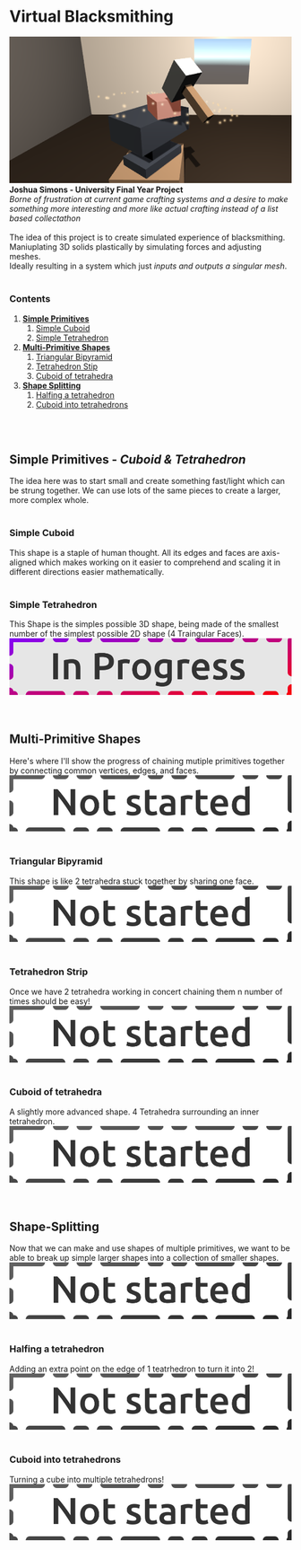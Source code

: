 # Virtual Blacksmithing
![Prototype Screenshot](/Assets/Cropped-Screenshot.png)
**Joshua Simons - University Final Year Project**<br>
*Borne of frustration at current game crafting systems and a desire to make something more interesting and more like actual crafting instead of a list based collectathon*
<br><br>
The idea of this project is to create simulated experience of blacksmithing.<br>
Maniuplating 3D solids plastically by simulating forces and adjusting meshes.<br>
Ideally resulting in a system which just *inputs and outputs a singular mesh*.
<br>
<br>
### Contents
1. [**Simple Primitives**](https://github.com/0shu/Final-Year-Project/new/master?readme=1#simple-primitives---cuboid--tetrahedron)
   1. [Simple Cuboid](https://github.com/0shu/Final-Year-Project/new/master?readme=1#simple-cuboid)
   1. [Simple Tetrahedron](https://github.com/0shu/Final-Year-Project/new/master?readme=1#simple-tetrahedron)
1. [**Multi-Primitive Shapes**](https://github.com/0shu/Final-Year-Project/new/master?readme=1#multi-primitive-shapes)
   1. [Triangular Bipyramid](https://github.com/0shu/Final-Year-Project/new/master?readme=1#triangular-bipyramid)
   1. [Tetrahedron Stip](https://github.com/0shu/Final-Year-Project/new/master?readme=1#tetrahedron-strip)
   1. [Cuboid of tetrahedra](https://github.com/0shu/Final-Year-Project/new/master?readme=1#cuboid-of-tetrahedra)
1. [**Shape Splitting**](https://github.com/0shu/Final-Year-Project/new/master?readme=1#shape-splitting)
   1. [Halfing a tetrahedron](https://github.com/0shu/Final-Year-Project/new/master?readme=1#halfing-a-tetrahedron)
   1. [Cuboid into tetrahedrons](https://github.com/0shu/Final-Year-Project/new/master?readme=1#cuboid-into-tetrahedrons)
<br>
<br>

## Simple Primitives - *Cuboid & Tetrahedron*
The idea here was to start small and create something fast/light which can be strung together.
We can use lots of the same pieces to create a larger, more complex whole.
<br><br>

### Simple Cuboid
This shape is a staple of human thought. All its edges and faces are axis-aligned which makes working on it easier to comprehend and scaling it in different directions easier mathematically.
<br><br>

### Simple Tetrahedron
This Shape is the simples possible 3D shape, being made of the smallest number of the simplest possible 2D shape (4 Traingular Faces).
![Not Started](/Assets/In-progress.png)
<br><br><br>

## Multi-Primitive Shapes
Here's where I'll show the progress of chaining mutiple primitives together by connecting common vertices, edges, and faces.
![Not Started](/Assets/Not-started.png)
<br><br>

### Triangular Bipyramid
This shape is like 2 tetrahedra stuck together by sharing one face.
![Not Started](/Assets/Not-started.png)
<br><br>

### Tetrahedron Strip
Once we have 2 tetrahedra working in concert chaining them n number of times should be easy!
![Not Started](/Assets/Not-started.png)
<br><br>

### Cuboid of tetrahedra
A slightly more advanced shape. 4 Tetrahedra surrounding an inner tetrahedron.
![Not Started](/Assets/Not-started.png)
<br><br><br>

## Shape-Splitting
Now that we can make and use shapes of multiple primitives, we want to be able to break up simple larger shapes into a collection of smaller shapes.
![Not Started](/Assets/Not-started.png)
<br><br>

### Halfing a tetrahedron
Adding an extra point on the edge of 1 teatrhedron to turn it into 2!
![Not Started](/Assets/Not-started.png)
<br><br>

### Cuboid into tetrahedrons
Turning a cube into multiple tetrahedrons!
![Not Started](/Assets/Not-started.png)
<br><br>
